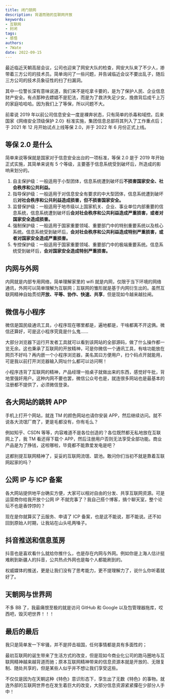 ```yaml
---
title: 闭门锁网
description: 背道而驰的互联网开放
keywords:
- 互联网
- 封闭
tags: 
- 感悟
authors:
- 7Wate
date: 2022-09-15
---
```

最近临近天朝高层会议，公司也迎来了网安大队的检查，网安大队来了不少人，掺带着三方公司的技术员。简单询问了一些问题，并告诫临近会议不要出乱子，随后三方公司的技术员象征性的扫了扫漏洞。

其中一位警长深有意味说道，我们来不是吃拿卡要的，是为了保护人民、企业信息财产安全。有点那种去嫖娼不是犯法，而是为了救济失足少女，挽救背后成千上万的家庭哈哈哈。因为我们上了等保，所以问题不大。

前辈说 2019 年以前公司信息安全一度是裸奔状态，只有简单的杀毒和域控。后来国家《网络安全顶级保护 2.0》标准实施，集团信息总部将其列入了工作重点后；于 2021 年 12 月开始试点上线等保 2.0，并于 2022 年 6 月份正式上线。

## 等保 2.0 是什么

简单来说等保就是国家对于信息安全出台的一项标准，等保 2.0 是于 2019 年开始正式实施，其简单来说有 5 个等级，主要基于信息系统受到破坏后，所造成的影响来划分的。

1. 自主保护级：一般适用于小型团体，信息系统遭到破坏后**不损害国家安全、社会秩序和公共利益。**
2. 指导保护级：一般适用于对信息安全有要求的中大型团体，信息系统遭到破坏后**对社会秩序和公共利益造成损害，但不损害国家安全。**
3. 监督保护级：一般适用于地市级以上国家机关、企业、事业单位内部重要的信息系统，信息系统遭到破坏后**会对社会秩序和公共利益造成严重损害，或者对国家安全造成损害。**
4. 强制保护级：一般适用于国家重要领域、重要部门中的特别重要系统以及核心系统。信息系统受到破坏后，**会对社会秩序和公共利益造成特别严重损害，或者对国家安全造成严重损害。**
5. 专控保护级：一般适用于国家重要领域、重要部门中的极端重要系统。信息系统受到破坏后，**会对国家安全造成特别严重损害。**

## 内网与外网

内网就是内部专用网络，简单理解家里的 wifi 就是内网，仅限于当下环境的网络通讯，外网可以简单理解为互联网；互联网的雏形就是基于内网衍生出的。虽然互联网精神自始贯彻**开放、平等、协作、快速、共享**，但是现如今越来越拉闸。

## 微信与小程序

微信是国民级通讯工具，小程序现在哪里都是，遍地都是，干啥都离不开这俩。微信还算好，可是这小程序究竟是什么鬼……

大部分浏览器下运行开发者工具就可以看到该网站的全部源码，做了什么操作都一览无余。这也秉承了互联网的开放精神，可是你微信一个通讯工具，有啥功能放在网页不好吗？再内嵌一个小程序浏览器，美名其曰方便用户，扫个码点开就能用，可是我以前打开浏览器输入网址什么都可以访问啊！

小程序违背了互联网的精神，产品经理一拍桌子就做出来的东西，感觉好牛批，背地里强奸用户。这种内网不要也罢，微信公众号也是，就连很多网站也是最基本的注册都不提供了，必须微信登录。

## 各大网站的跳转 APP

手机上打开个网站，就连 TM 的颜色网站也请你安装 APP，然后继续访问。就不说各大流氓厂商了，更是毛都没有，你有毛么？

例如知乎、CSDN 等等，内容难道不是各位创造的？各位既然都无私地放在互联网上了，我 TM 看还得下载个 APP，然后注册用户否则无法享受全部功能。商业产品是为了挣钱，这啦哪啦，毕竟都不能靠爱发电是吧？

这都别提互联网精神了，妥妥的互联网流氓、碧池。敢问你们当初不就是靠着互联网起家的吗？

## 公网 IP 与 ICP 备案

各大网站提供地平台确实方便，大家可以相对自由的分发、共享互联网资源。可是运营商你给我开放个公网 IP 不就完事了？我自己搭个博客，搞个聊天室，整个论坛不也是香饽饽的？

现在是你就算买了云服务、申请了 ICP 备案，也是这不能说，那不能说。还不如回到原始人时期，让我站在山头吼两嗓子。

## 抖音推送和信息茧房

抖音也是喜欢看什么就给你推什么，也是存在内网与外网。例如你是上海人估计挺难刷到新疆人的抖音，公共热点外网也是每个人都能刷到的。

权威媒体的推送，更是让我们没有了思考能力，更不提理解力了，说什么你听着就好了。

## 天朝网与世界网

不多 BB 了，我最痛恨至极的就是访问 GitHub 和 Google 以及包管理器拖库，哎西吧，毁灭吧世界！！！

## 最后的最后

我只是简单发一下牢骚，并不是抨击祖国，任何事情都是具有多面性的；

最初互联网的诞生带来了生活方式的改变，但是现如今商业化公司的跑马圈地与互联网精神越来越背道而驰；原本互联网精神带来的信息资源本就是开放的、无限复制、随处共享的，但是某些人似乎并不想让我们享受这些。

不仅仅是因为在天朝这种《特色》意识形态下，孪生出了无数《特色》的事物。就连外部的互联网世界也在发生着巨大的改变，大部分信息资源紧紧攥在少部分人手中！
